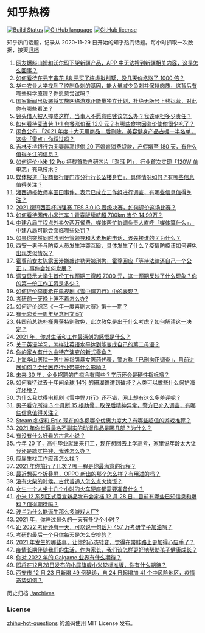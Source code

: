 # 知乎热榜
[![Build Status](https://github.com/ToWeLong/zhihu-hot-questions/workflows/CI/badge.svg)](https://github.com/ToWeLong/zhihu-hot-questions/actions)
[![GitHub language](https://img.shields.io/badge/language-golang-orange.svg)](https://golang.org/)
[![GitHub license](https://img.shields.io/github/license/ToWeLong/zhihu-hot-questions)](https://github.com/ToWeLong/zhihu-hot-questions/blob/main/LICENSE)

知乎热门话题，记录从 2020-11-29 日开始的知乎热门话题。每小时抓取一次数据，按天[归档](./archives)

<!-- BEGIN -->

1. [网友爆料山姆和沃尔玛下架新疆产品，APP 中无法搜到新疆相关内容，这是怎么回事？](https://www.zhihu.com/question/508088598)
1. [如何看待在元宇宙花 88 元买了栋虚拟别墅，没几天价格涨了 1000 倍？](https://www.zhihu.com/question/507612592)
1. [华中农业大学找到了控制鱼刺的基因，能大量减少鱼刺并保持肉质，这背后有哪些科学原理？你愿意尝试吗？](https://www.zhihu.com/question/507977981)
1. [国家新闻出版署将实施网络游戏正能量独立计划，杜绝无版号上线运营，对此你有哪些看法？](https://www.zhihu.com/question/506414653)
1. [镜头借人被人摔成这样，当事人不愿意赔钱该怎么办？我该承担多少责任？](https://www.zhihu.com/question/507424187)
1. [如何看待麦当劳 1+1 套餐涨价至 12.9 元？有哪些食物因涨价使你很少吃了？](https://www.zhihu.com/question/507709245)
1. [闲鱼公布 「2021 年度十大无用商品」后删除，美容健身产品占据一半名单，这些「雷点」你踩过吗？](https://www.zhihu.com/question/507917709)
1. [吉林支持银行为夫妻最高提供 20 万婚育消费贷款，产假增至 180 天，有什么值得关注的信息？](https://www.zhihu.com/question/507920935)
1. [如何评价小米 12 Pro 搭载首款自研芯片「澎湃 P1」，行业首次实现「120W 单电芯」充电技术？](https://www.zhihu.com/question/508113361)
1. [媒体报道「招商银行厦门市分行行长坠楼身亡」，具体情况如何？有哪些信息值得关注？](https://www.zhihu.com/question/508107661)
1. [湘西通报教师李田田事件，表示已成立工作组进行调查，有哪些信息值得关注？](https://www.zhihu.com/question/508056747)
1. [2021 德玛西亚杯四强赛 TES 3:0 iG 晋级决赛，如何评价这场比赛？](https://www.zhihu.com/question/508149361)
1. [如何看待网传小米汽车 1 青春版续航超 700km 售价 14.99万？](https://www.zhihu.com/question/507883804)
1. [中建八局工程点外卖欠两万餐费，媒体帮忙协调负责人直呼「媒体算什么」，中建八局可能会面临哪些处罚？](https://www.zhihu.com/question/508068418)
1. [如果你突然同时收到分管领导和大老板的电话，该先接谁的？为什么？](https://www.zhihu.com/question/499348668)
1. [西安一男子与防疫人员发生冲突互殴，具体发生了什么？疫情防控该如何避免出现类似情况？](https://www.zhihu.com/question/508089470)
1. [霍尊前女友陈露因涉嫌敲诈勒索被刑拘，霍尊回应「等待法律还自己一个公正」，事件会如何发展？](https://www.zhihu.com/question/508056030)
1. [调查显示大学生首份工作预期工资超 7000 元，这一预期反映了什么现象？你的第一份工作工资是多少？](https://www.zhihu.com/question/507866947)
1. [如何评价李庚希在电视剧《雪中悍刀行》中的表现？](https://www.zhihu.com/question/506147677)
1. [考研前一天晚上睡不着怎么办?](https://www.zhihu.com/question/436426382)
1. [如何评价综艺《一年一度喜剧大赛》第十一期？](https://www.zhihu.com/question/506763915)
1. [有无恋爱一周年纪念日文案?](https://www.zhihu.com/question/470753919)
1. [韩国前总统朴槿惠获特别赦免，此次赦免是出于什么考虑？如何解读这一决定？](https://www.zhihu.com/question/508048418)
1. [2021 年，你对生活和工作最深刻的感悟是什么？](https://www.zhihu.com/question/503464146)
1. [关于英语学习，怎样让英语水平达到能变成自己的第二母语？](https://www.zhihu.com/question/466102321)
1. [你的家乡有什么由特产演变的新式零食？](https://www.zhihu.com/question/506441512)
1. [上海华山医院一医生被指强暴女医药代表，警方称「已刑拘正调查」，目前进展如何？会给医疗行业带来什么影响？](https://www.zhihu.com/question/507810999)
1. [未来 30 年，企业招聘的门槛会有哪些？学历还会是硬性指标吗？](https://www.zhihu.com/question/507632821)
1. [如何看待过去十年间全球 14% 的珊瑚礁遭到破坏？人类可以做些什么保护海洋环境？](https://www.zhihu.com/question/507912765)
1. [为什么我觉得电视剧《雪中悍刀行》还不错，网上却有这么多差评呢？](https://www.zhihu.com/question/507171925)
1. [男子看守所待 3 个月断 15 根肋骨，取保后精神异常，警方已介入调查，有哪些信息值得关注？](https://www.zhihu.com/question/508047734)
1. [Steam 冬促和 Epic 现在的冬促哪个优惠力度大？有哪些超值的游戏推荐？](https://www.zhihu.com/question/507628949)
1. [2021 年你觉得最名不副实的动漫作品是哪几部？为什么？](https://www.zhihu.com/question/504816680)
1. [有没有什么好看的古言小说？](https://www.zhihu.com/question/455872760)
1. [今年 20 了，高中毕业就出来打工，现在想回去上学高考，家里说年龄太大让我还是踏实挣钱，我该怎么办？](https://www.zhihu.com/question/507813186)
1. [应届生找工作应该怎么找？](https://www.zhihu.com/question/500822678)
1. [2021 年你旅行了几次？哪一程是你最满意的行程？](https://www.zhihu.com/question/507150935)
1. [最近想买个折叠屏，OPPO 新出的那个怎么样？有用过的吗？](https://www.zhihu.com/question/508060231)
1. [没有火柴的时候，古代普通人怎么点火烧饭？](https://www.zhihu.com/question/28149500)
1. [女生一个人坐十几个小时的火车硬座都需要准备什么？](https://www.zhihu.com/question/505957555)
1. [小米 12 系列正式官宣新品发布会定档 12 月 28 日，目前有哪些已知信息和爆料？值得期待吗？](https://www.zhihu.com/question/507462025)
1. [波兰为什么能诞生那么多游戏大厂?](https://www.zhihu.com/question/507957646)
1. [2021 年，你睡过最久的一天有多少个小时？](https://www.zhihu.com/question/503462381)
1. [距 2022 考研还有一天，可以说一句话为 457 万考研学子加油吗？](https://www.zhihu.com/question/508071783)
1. [考研的最后一个月你每天是怎么安排的？](https://www.zhihu.com/question/503091986)
1. [2021 年发生的哪些事，让你的心态转变，觉得在带娃路上更加得心应手了？](https://www.zhihu.com/question/506128041)
1. [疫情长期伴随我们的生活，作为家长，我们该怎样更好地帮助孩子健康成长？](https://www.zhihu.com/question/506110383)
1. [你对 2022 年的 Galgame 业界有什么期待？](https://www.zhihu.com/question/504789376)
1. [即将在12月28日发布的小屏旗舰小米12标准版，你有什么期待？](https://www.zhihu.com/question/507805354)
1. [西安市 12 月 23 日新增 49 例确诊，自 24 日起增加 41 个中风险地区，疫情态势如何？](https://www.zhihu.com/question/508051777)

<!-- END -->

历史归档 [./archives](./archives)


### License
[zhihu-hot-questions](https://github.com/towelong/zhihu-hot-questions) 的源码使用 MIT License 发布。